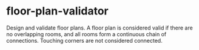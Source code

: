 # floor-plan-validator

Design and validate floor plans. A floor plan is considered valid if there are no overlapping rooms, and all rooms form a continuous chain of connections. Touching corners are not considered connected.